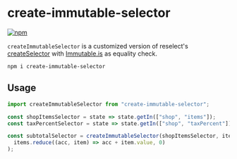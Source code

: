 # create-immutable-selector

[![npm](https://img.shields.io/npm/v/create-immutable-selector.svg)](https://www.npmjs.com/package/create-immutable-selector)

`createImmutableSelector` is a customized version of reselect's [createSelector](https://github.com/reactjs/reselect#createselectorinputselectors--inputselectors-resultfunc) with [Immutable.is](http://facebook.github.io/immutable-js/docs/#/is) as equality check.

```shell
npm i create-immutable-selector
```

## Usage

```js
import createImmutableSelector from "create-immutable-selector";

const shopItemsSelector = state => state.getIn(["shop", "items"]);
const taxPercentSelector = state => state.getIn(["shop", "taxPercent"]);

const subtotalSelector = createImmutableSelector(shopItemsSelector, items =>
  items.reduce((acc, item) => acc + item.value, 0)
);
```
